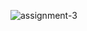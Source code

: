 ![assignment-3](https://user-images.githubusercontent.com/82638283/157049968-d94565f4-de3b-4651-b79e-1d2bc0b541ff.PNG)